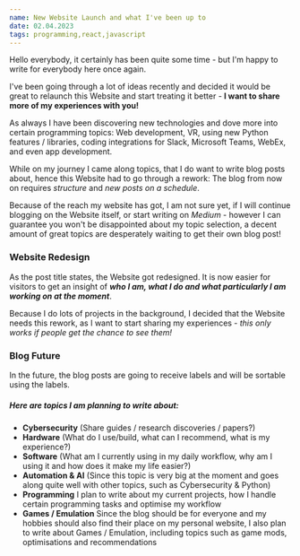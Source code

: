 ```yaml
---
name: New Website Launch and what I've been up to
date: 02.04.2023
tags: programming,react,javascript
---
```


Hello everybody,
it certainly has been quite some time - but I'm happy to write for everybody here once again.

I've been going through a lot of ideas recently and decided it would be great to relaunch this Website and start treating it better - **I want to share more of my experiences with you!**

As always I have been discovering new technologies and dove more into certain programming topics: Web development, VR, using new Python features / libraries, coding integrations for Slack, Microsoft Teams, WebEx, and even app development.

While on my journey I came along topics, that I do want to write blog posts about, hence this Website had to go through a rework:
The blog from now on requires _structure_ and _new posts on a schedule_.

Because of the reach my website has got, I am not sure yet, if I will continue blogging on the Website itself, or start writing on _Medium_ - however I can guarantee you won't be disappointed about my topic selection, a decent amount of great topics are desperately waiting to get their own blog post!

### Website Redesign

As the post title states, the Website got redesigned. It is now easier for visitors to get an insight of **_who I am, what I do and what particularly I am working on at the moment_**.

Because I do lots of projects in the background, I decided that the Website needs this rework, as I want to start sharing my experiences - _this only works if people get the chance to see them!_

### Blog Future

In the future, the blog posts are going to receive labels and will be sortable using the labels.

##### Here are topics I am planning to write about:

- **Cybersecurity** (Share guides / research discoveries / papers?)
- **Hardware** (What do I use/build, what can I recommend, what is my experience?)
- **Software** (What am I currently using in my daily workflow, why am I using it and how does it make my life easier?)
- **Automation & AI** (Since this topic is very big at the moment and goes along quite well with other topics, such as Cybersecurity & Python)
- **Programming** I plan to write about my current projects, how I handle certain programming tasks and optimise my workflow
- **Games / Emulation** Since the blog should be for everyone and my hobbies should also find their place on my personal website, I also plan to write about Games / Emulation, including topics such as game mods, optimisations and recommendations
